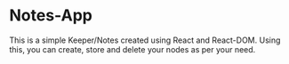 # Notes-App
This is a simple Keeper/Notes created using React and React-DOM. Using this, you can create, store and delete your nodes as per your need.
